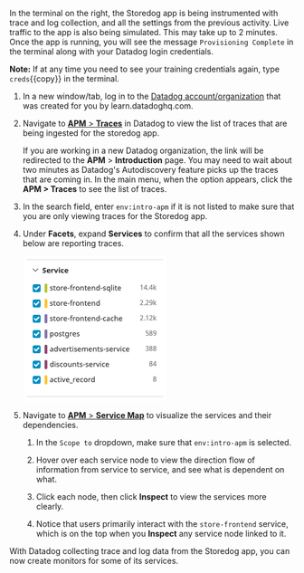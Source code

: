 In the terminal on the right, the Storedog app is being instrumented with trace and log collection, and all the settings from the previous activity. Live traffic to the app is also being simulated. This may take up to 2 minutes. Once the app is running, you will see the message `Provisioning Complete` in the terminal along with your Datadog login credentials.

**Note:** If at any time you need to see your training credentials again, type `creds`{{copy}} in the terminal.

1. In a new window/tab, log in to the <a href="https://app.datadoghq.com/account/login" target="_datadog">Datadog account/organization</a> that was created for you by learn.datadoghq.com.

2. Navigate to <a href="https://app.datadoghq.com/apm/traces" target="_datadog">**APM** > **Traces**</a> in Datadog to view the list of traces that are being ingested for the storedog app. 

    If you are working in a new Datadog organization, the link will be redirected to the **APM** > **Introduction** page. You may need to wait about two minutes as Datadog's Autodiscovery feature picks up the traces that are coming in. In the main menu, when the option appears, click the **APM > Traces** to see the list of traces.

3. In the search field, enter `env:intro-apm` if it is not listed to make sure that you are only viewing traces for the Storedog app. 

4. Under **Facets**, expand **Services** to confirm that all the services shown below are reporting traces. 

    ![trace-services](./assets/trace-services.png)

5. Navigate to <a href="https://app.datadoghq.com/apm/map?env=intro-apm" target="_datadog">**APM** > **Service Map**</a> to visualize the services and their dependencies.

    1. In the `Scope to` dropdown, make sure that `env:intro-apm` is selected. 
    
    2. Hover over each service node to view the direction flow of information from service to service, and see what is dependent on what. 
    
    3. Click each node, then click **Inspect** to view the services more clearly. 
    
    4. Notice that users primarily interact with the `store-frontend` service, which is on the top when you **Inspect** any service node linked to it.

With Datadog collecting trace and log data from the Storedog app, you can now create monitors for some of its services.